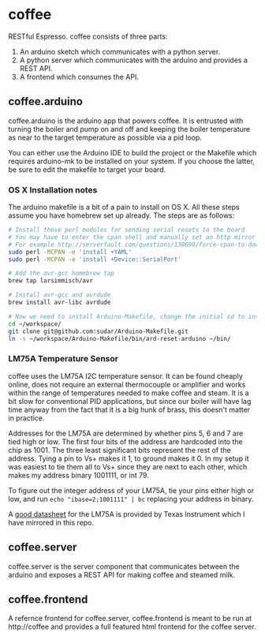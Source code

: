 # coffee

RESTful Espresso. coffee consists of three parts:

1. An arduino sketch which communicates with a python server.
2. A python server which communicates with the arduino and provides a REST API.
3. A frontend which consumes the API.

## coffee.arduino

coffee.arduino is the arduino app that powers coffee. It is entrusted with
turning the boiler and pump on and off and keeping the boiler temperature as
near to the target temperature as possible via a pid loop.

You can either use the Arduino IDE to build the project or the Makefile which
requires arduino-mk to be installed on your system. If you choose the latter,
be sure to edit the makefile to target your board.

### OS X Installation notes

The arduino makefile is a bit of a pain to install on OS X. All these steps
assume you have homebrew set up already. The steps are as follows:

```bash
# Install these perl modules for sending serial resets to the board
# You may have to enter the cpan shell and manually set an http mirror
# For example http://serverfault.com/questions/130690/force-cpan-to-download-via-http
sudo perl -MCPAN -e 'install +YAML'
sudo perl -MCPAN -e 'install +Device::SerialPort'

# Add the avr-gcc homebrew tap
brew tap larsimmisch/avr

# Install avr-gcc and avrdude
brew install avr-libc avrdude

# Now we need to install Arduino-Makefile, change the initial cd to install it elsewhere
cd ~/workspace/
git clone git@github.com:sudar/Arduino-Makefile.git
ln -s ~/workspace/Arduino-Makefile/bin/ard-reset-arduino ~/bin/
```

### LM75A Temperature Sensor
coffee uses the LM75A I2C temperature sensor. It can be found cheaply online,
does not require an external thermocouple or amplifier and works within the
range of temperatures needed to make coffee and steam. It is a bit slow for
conventional PID applications, but since our boiler will have lag time anyway
from the fact that it is a big hunk of brass, this doesn't matter in practice.

Addresses for the LM75A are determined by whether pins 5, 6 and 7 are tied high
or low. The first four bits of the address are hardcoded into the chip as 1001.
The three least significant bits represent the rest of the address. Tying a pin
to Vs+ makes it 1, to ground makes it 0. In my setup it was easiest to tie them
all to Vs+ since they are next to each other, which makes my address binary
1001111, or int 79.

To figure out the integer address of your LM75A, tie your pins either high or
low, and run `echo "ibase=2;1001111" | bc` replacing your address in binary.

A [good datasheet](https://raw.github.com/philipforget/coffee/master/doc/lm75a.pdf)
for the LM75A is provided by Texas Instrument which I have mirrored in this
repo.


## coffee.server

coffee.server is the server component that communicates between the arduino and
exposes a REST API for making coffee and steamed milk.


## coffee.frontend

A refernce frontend for coffee.server, coffee.frontend is meant to be run at
http://coffee and provides a full featured html frontend for the coffee server.
